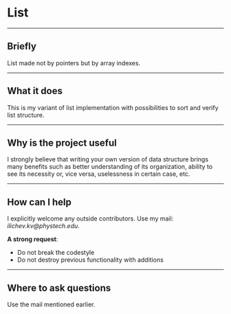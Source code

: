 # List

***
## Briefly
List made not by pointers but by array indexes.

***
## What it does
This is my variant of list implementation with possibilities to sort and verify list structure.

***
## Why is the project useful
I strongly believe that writing your own version of data structure brings many benefits such as better understanding of its organization, ability to see its necessity or, vice versa, uselessness in certain case, etc.

***
## How can I help
I explicitly welcome any outside contributors. Use my mail: _ilichev.kv@phystech.edu_.

__A strong request__:
* Do not break the codestyle
* Do not destroy previous functionality with additions

***
## Where to ask questions
Use the mail mentioned earlier.
